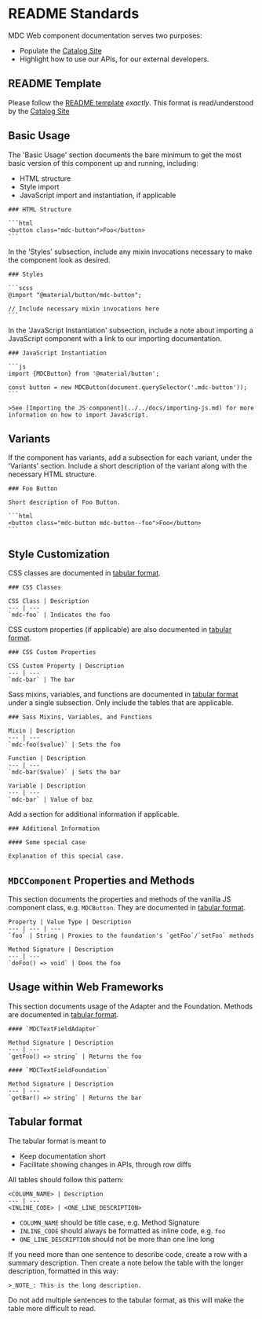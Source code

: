 # README Standards

MDC Web component documentation serves two purposes:

* Populate the [Catalog Site](https://material.io/components/web/catalog/)
* Highlight how to use our APIs, for our external developers.

## README Template

Please follow the [README template](readme_template.md) *exactly*. This format is
read/understood by the [Catalog Site](https://material.io/components/web/catalog/)

## Basic Usage

The 'Basic Usage' section documents the bare minimum to get the most basic version of this component up and running, including:
* HTML structure
* Style import
* JavaScript import and instantiation, if applicable

~~~
### HTML Structure

```html
<button class="mdc-button">Foo</button>
```
~~~

In the 'Styles' subsection, include any mixin invocations necessary to make the component look as desired.
~~~
### Styles

```scss
@import "@material/button/mdc-button";

// Include necessary mixin invocations here
```
~~~

In the 'JavaScript Instantiation' subsection, include a note about importing a JavaScript component with a link to our importing documentation.
~~~
### JavaScript Instantiation

```js
import {MDCButton} from '@material/button';

const button = new MDCButton(document.querySelector('.mdc-button'));
```

>See [Importing the JS component](../../docs/importing-js.md) for more information on how to import JavaScript.
~~~

## Variants

If the component has variants, add a subsection for each variant, under the 'Variants' section. Include a short description of the variant along with the necessary HTML structure.

~~~
### Foo Button

Short description of Foo Button.

```html
<button class="mdc-button mdc-button--foo">Foo</button>
```
~~~

## Style Customization

CSS classes are documented in [tabular format](#tabular-format).

~~~
### CSS Classes

CSS Class | Description
--- | ---
`mdc-foo` | Indicates the foo
~~~

CSS custom properties (if applicable) are also documented in [tabular format](#tabular-format).

~~~
### CSS Custom Properties

CSS Custom Property | Description
--- | ---
`mdc-bar` | The bar
~~~

Sass mixins, variables, and functions are documented in [tabular format](#tabular-format) under a single subsection. Only include the tables that are applicable.

~~~
### Sass Mixins, Variables, and Functions

Mixin | Description
--- | ---
`mdc-foo($value)` | Sets the foo

Function | Description
--- | ---
`mdc-bar($value)` | Sets the bar

Variable | Description
--- | ---
`mdc-bar` | Value of baz
~~~

Add a section for additional information if applicable.

~~~
### Additional Information

#### Some special case

Explanation of this special case.
~~~

## `MDCComponent` Properties and Methods

This section documents the properties and methods of the vanilla JS component class, e.g. `MDCButton`. They are documented in [tabular format](#tabular-format).

~~~
Property | Value Type | Description
--- | --- | ---
`foo` | String | Proxies to the foundation's `getFoo`/`setFoo` methods
~~~

~~~
Method Signature | Description
--- | ---
`doFoo() => void` | Does the foo
~~~

## Usage within Web Frameworks

This section documents usage of the Adapter and the Foundation. Methods are documented in [tabular format](#tabular-format).

~~~
#### `MDCTextFieldAdapter`

Method Signature | Description
--- | ---
`getFoo() => string` | Returns the foo
~~~

~~~
#### `MDCTextFieldFoundation`

Method Signature | Description
--- | ---
`getBar() => string` | Returns the bar
~~~

## Tabular format

The tabular format is meant to

* Keep documentation short
* Facilitate showing changes in APIs, through row diffs

All tables should follow this pattern:

```
<COLUMN_NAME> | Description
--- | ---
<INLINE_CODE> | <ONE_LINE_DESCRIPTION>
```

* `COLUMN_NAME` should be title case, e.g. Method Signature
* `INLINE_CODE` should always be formatted as inline code, e.g. `foo`
* `ONE_LINE_DESCRIPTION` should not be more than one line long

If you need more than one sentence to describe code, create a row with a
summary description. Then create a note below the table with the longer description, formatted in this way:

~~~
>_NOTE_: This is the long description.
~~~

Do not add multiple sentences to the tabular format, as this will make the table more difficult to read.
